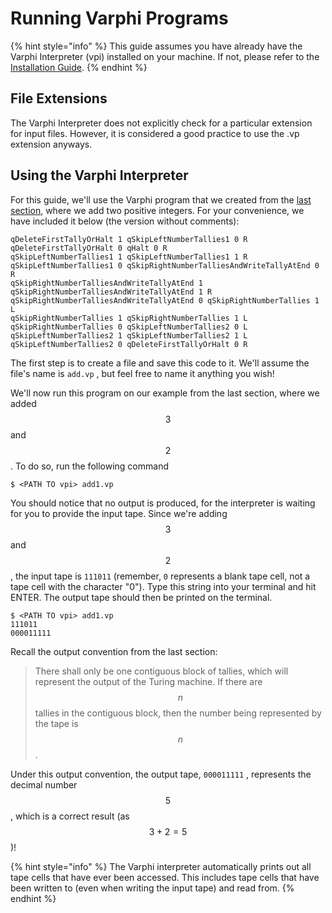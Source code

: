 # Running Varphi Programs

{% hint style="info" %}
This guide assumes you have already have the Varphi Interpreter (vpi) installed on your machine. If not, please refer to the [Installation Guide](https://app.gitbook.com/o/hMeTnvPNTmM7sZRSGpuI/s/rKaYRM7NKhGo5JuTSl9j/).
{% endhint %}

## File Extensions

The Varphi Interpreter does not explicitly check for a particular extension for input files. However, it is considered a good practice to use the .vp extension anyways.&#x20;

## Using the Varphi Interpreter

For this guide, we'll use the Varphi program that we created from the [last section](your-first-varphi-program.md), where we add two positive integers. For your convenience, we have included it below (the version without comments):

```
qDeleteFirstTallyOrHalt 1 qSkipLeftNumberTallies1 0 R
qDeleteFirstTallyOrHalt 0 qHalt 0 R
qSkipLeftNumberTallies1 1 qSkipLeftNumberTallies1 1 R
qSkipLeftNumberTallies1 0 qSkipRightNumberTalliesAndWriteTallyAtEnd 0 R
qSkipRightNumberTalliesAndWriteTallyAtEnd 1 qSkipRightNumberTalliesAndWriteTallyAtEnd 1 R
qSkipRightNumberTalliesAndWriteTallyAtEnd 0 qSkipRightNumberTallies 1 L
qSkipRightNumberTallies 1 qSkipRightNumberTallies 1 L
qSkipRightNumberTallies 0 qSkipLeftNumberTallies2 0 L
qSkipLeftNumberTallies2 1 qSkipLeftNumberTallies2 1 L
qSkipLeftNumberTallies2 0 qDeleteFirstTallyOrHalt 0 R
```

The first step is to create a file and save this code to it. We'll assume the file's name is `add.vp` , but feel free to name it anything you wish!

We'll now run this program on our example from the last section, where we added $$3$$ and $$2$$. To do so, run the following command

```shell-session
$ <PATH TO vpi> add1.vp
```

You should notice that no output is produced, for the interpreter is waiting for you to provide the input tape. Since we're adding $$3$$ and $$2$$, the input tape is `111011` (remember, `0` represents a blank tape cell, not a tape cell with the character "0"). Type this string into your terminal and hit ENTER. The output tape should then be printed on the terminal.

```shell-session
$ <PATH TO vpi> add1.vp
111011
000011111
```

Recall the output convention from the last section:

> There shall only be one contiguous block of tallies, which will represent the output of the Turing machine. If there are $$n$$ tallies in the contiguous block, then the number being represented by the tape is $$n$$.

Under this output convention, the output tape, `000011111` , represents the decimal number $$5$$, which is a correct result (as $$3 + 2 = 5$$)!&#x20;

{% hint style="info" %}
The Varphi interpreter automatically prints out all tape cells that have ever been accessed. This includes tape cells that have been written to (even when writing the input tape) and read from.
{% endhint %}
